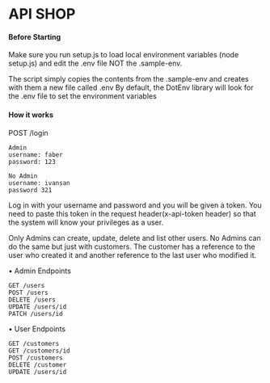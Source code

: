 # API SHOP

#### Before Starting
Make sure you run setup.js to load local environment variables (node setup.js) and edit the .env file NOT the .sample-env.

The script simply copies the contents from the .sample-env and creates with them a new file called .env
By default, the DotEnv library will look for the .env file to set the environment variables

#### How it works


POST /login

```
Admin
username: faber
password: 123

No Admin
username: ivansan
password 321
```

Log in with your username and password and you will be given a token. You need to paste this token in the request header(x-api-token header) so that the system will know your privileges as a user.

Only Admins can create, update, delete and list other users. No Admins can do the same but just with customers. The customer has a reference to the user who created it and another reference to the last user who modified it. 

• Admin Endpoints

```
GET /users
POST /users
DELETE /users
UPDATE /users/id
PATCH /users/id
```

• User Endpoints

```
GET /customers
GET /customers/id
POST /customers
DELETE /customer
UPDATE /users/id
```

